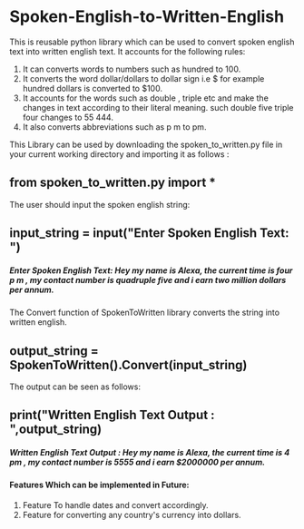 # Spoken-English-to-Written-English

This is reusable python library which can be used to convert spoken english text into written english text.
It accounts for the following rules:
1. It can converts words to numbers such as hundred to 100.
2. It converts the word dollar/dollars to dollar sign i.e $ for example hundred dollars is converted to $100.
3. It accounts for the words such as double , triple etc and make the changes in text according to their literal meaning. such double five triple four changes to 55 444.
4. It also converts abbreviations such as p m  to pm.

This Library can be used by downloading the spoken_to_written.py file in your current working directory and importing it as follows :
## from spoken_to_written.py import *


The user should input the spoken english string:
## input_string = input("Enter Spoken English Text: ")
##### Enter Spoken English Text: Hey my name is Alexa, the current time is four p m , my contact number is quadruple five and i earn two million dollars per annum.


The Convert function of SpokenToWritten library converts the string into written english.
## output_string = SpokenToWritten().Convert(input_string)


The output can be seen as follows:
## print("Written English Text Output : ",output_string)
##### Written English Text Output :  Hey my name is Alexa, the current time is 4 pm , my contact number is 5555 and i earn $2000000 per annum.





#### Features Which can be implemented in Future:
1. Feature To handle dates and convert accordingly.
2. Feature for converting any country's currency into dollars.



